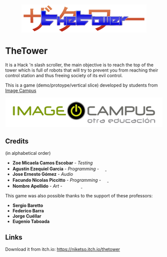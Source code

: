 <p align="center">
<img src="logo.png" alt="TheTower"/>
</p>

# TheTower

It is a Hack 'n slash scroller, the main objective is to reach the top of the tower which is full of robots that will try to prevent you from reaching their control station and thus freeing society of its evil control.

This is a game (demo/protoype/vertical slice) developed by students from <a href="https://www.imagecampus.edu.ar/">Image Campus</a>

<p align="center">
  <a href="https://www.imagecampus.edu.ar/">
    <img src="logo-image-campus.png" alt="Image Campus"/>
  </a> 
</p>


## Credits
(in alphabetical order)

- **Zoe Micaela Camos Escobar** - *Testing*
- **Agustin Ezequiel Garcia** - *Programming* - <a href="https://www.linkedin.com/in/agustin-ezequiel-garcia-80475716a/"><img height="16" width="16" src="https://unpkg.com/simple-icons@latest/icons/linkedin.svg" /> </a> <a href="https://github.com/lithiot"><img height="16" width="16" src="https://unpkg.com/simple-icons@latest/icons/github.svg" /></a>
- **Jose Ernesto Gómez** - *Audio*
- **Facundo Nicolas Piccitto** - *Programming* - <a href="https://www.linkedin.com/in/facundo-nicolas-piccitto-886b8b167/"><img height="16" width="16" src="https://unpkg.com/simple-icons@latest/icons/linkedin.svg" /> </a> <a href="https://github.com/niketso"><img height="16" width="16" src="https://unpkg.com/simple-icons@latest/icons/github.svg" /></a>
- **Nombre Apellido** - *Art* - <a href="LINK A RED"><img height="16" width="16" src="https://unpkg.com/simple-icons@latest/icons/linkedin.svg" /></a> <a href="LINK A RED"><img height="16" width="16" src="https://unpkg.com/simple-icons@latest/icons/facebook.svg" /></a> <a href="LINK A RED"><img height="16" width="16" src="https://unpkg.com/simple-icons@latest/icons/twitter.svg" /> <img height="16" width="16" src="https://unpkg.com/simple-icons@latest/icons/github.svg" /></a> <a href="LINK A RED"><img height="16" width="16" src="https://unpkg.com/simple-icons@latest/icons/behance.svg" /></a> <a href="LINK A RED"><img height="16" width="16" src="https://unpkg.com/simple-icons@latest/icons/artstation.svg" /></a>


This game was also possible thanks to the support of these professors:

- **Sergio Baretto**
- **Federico Barra**
- **Jorge Cuéllar**
- **Eugenio Taboada**


## Links

Download it from itch.io: https://niketso.itch.io/thetower
